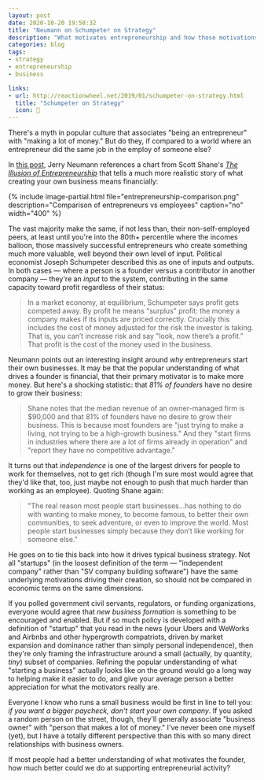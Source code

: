 ```yaml
---
layout: post
date: 2020-10-20 19:58:32
title: "Neumann on Schumpeter on Strategy"
description: "What motivates entrepreneurship and how those motivations drive business strategy."
categories: blog
tags:
- strategy
- entrepreneurship
- business

links:
- url: http://reactionwheel.net/2019/01/schumpeter-on-strategy.html
  title: "Schumpeter on Strategy"
  icon: 💼
---
```


There's a myth in popular culture that associates "being an entrepreneur" with "making a lot of money." But do they, if compared to a world where an entrepreneur did the same job in the employ of someone else?

In [this post](http://reactionwheel.net/2019/01/schumpeter-on-strategy.html "Schumpeter on Strategy"), Jerry Neumann references a chart from Scott Shane's _[The Illusion of Entrepreneurship](https://amzn.to/37v5xci "The Illusion of Entrepreneurship")_ that tells a much more realistic story of what creating your own business means financially:

{% include image-partial.html file="entrepreneurship-comparison.png" description="Comparison of entrepreneurs vs employees" caption="no" width="400" %}

The vast majority make the same, if not less than, their non-self-employed peers, at least until you're into the 80th+ percentile where the incomes balloon, those massively successful entrepreneurs who create something much more valuable, well beyond their own level of input. Political economist Joseph Schumpeter described this as one of inputs and outputs. In both cases — where a person is a founder versus a contributor in another company — they're an _input_ to the system, contributing in the same capacity toward profit regardless of their status:

> In a market economy, at equilibrium, Schumpeter says profit gets competed away. By profit he means "surplus" profit: the money a company makes if its inputs are priced correctly. Crucially this includes the cost of money adjusted for the risk the investor is taking. That is, you can’t increase risk and say "look, now there’s a profit." That profit is the cost of the money used in the business.

Neumann points out an interesting insight around _why_ entrepreneurs start their own businesses. It may be that the popular understanding of what drives a founder is financial, that their primary motivator is to make more money. But here's a shocking statistic: that _81% of founders_ have no desire to grow their business:

> Shane notes that the median revenue of an owner-managed firm is $90,000 and that 81% of founders have no desire to grow their business. This is because most founders are "just trying to make a living, not trying to be a high-growth business." And they "start firms in industries where there are a lot of firms already in operation" and "report they have no competitive advantage."

It turns out that _independence_ is one of the largest drivers for people to work for themselves, not to get rich (though I'm sure most would agree that they'd like that, too, just maybe not enough to push that much harder than working as an employee). Quoting Shane again:

> "The real reason most people start businesses…has nothing to do with wanting to make money, to become famous, to better their own communities, to seek adventure, or even to improve the world. Most people start businesses simply because they don’t like working for someone else."

He goes on to tie this back into how it drives typical business strategy. Not all "startups" (in the loosest definition of the term — "independent company" rather than "SV company building software") have the same underlying motivations driving their creation, so should not be compared in economic terms on the same dimensions.

If you polled government civil servants, regulators, or funding organizations, everyone would agree that _new business formation_ is something to be encouraged and enabled. But if so much policy is developed with a definition of "startup" that you read in the news (your Ubers and WeWorks and Airbnbs and other hypergrowth compatriots, driven by market expansion and dominance rather than simply personal independence), then they're only framing the infrastructure around a small (actually, by quantity, _tiny_) subset of companies. Refining the popular understanding of what "starting a business" actually looks like on the ground would go a long way to helping make it easier to do, and give your average person a better appreciation for what the motivators really are.

Everyone I know who runs a small business would be first in line to tell you: _if you want a bigger paycheck, don't start your own company_. If you asked a random person on the street, though, they'll generally associate "business owner" with "person that makes a lot of money." I've never been one myself (yet), but I have a totally different perspective than this with so many direct relationships with business owners.

If most people had a better understanding of what motivates the founder, how much better could we do at supporting entrepreneurial activity?
